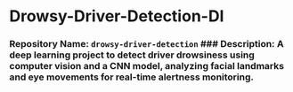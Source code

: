 # Drowsy-Driver-Detection-Dl
### Repository Name: `drowsy-driver-detection`  ### Description: A deep learning project to detect driver drowsiness using computer vision and a CNN model, analyzing facial landmarks and eye movements for real-time alertness monitoring.
